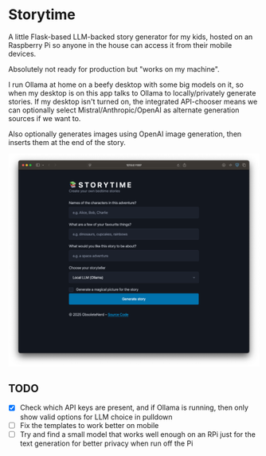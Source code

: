 # Storytime

A little Flask-based LLM-backed story generator for my kids, hosted on an Raspberry Pi so anyone in the house can access it from their mobile devices.

Absolutely not ready for production but "works on my machine".

I run Ollama at home on a beefy desktop with some big models on it, so when my desktop is on this app talks to Ollama to locally/privately generate stories. If my desktop isn't turned on, the integrated API-chooser means we can optionally select Mistral/Anthropic/OpenAI as alternate generation sources if we want to.

Also optionally generates images using OpenAI image generation, then inserts them at the end of the story.

![Storytime Screenshot](https://github.com/obsoletenerd/Storytime/blob/main/StorytimeScreenshot.png?raw=true)

## TODO
- [x] Check which API keys are present, and if Ollama is running, then only show valid options for LLM choice in pulldown
- [ ] Fix the templates to work better on mobile
- [ ] Try and find a small model that works well enough on an RPi just for the text generation for better privacy when run off the Pi
